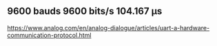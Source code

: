 ## 9600 bauds 9600 bits/s 104.167 µs

https://www.analog.com/en/analog-dialogue/articles/uart-a-hardware-communication-protocol.html
